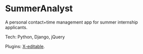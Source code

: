 SummerAnalyst
=============

A personal contact+time management app for summer internship applicants.

Tech: Python, Django, jQuery

Plugins: <a href="http://vitalets.github.io/x-editable/" target="_blank">X-editable</a>.